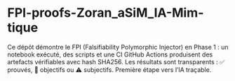 # FPI-proofs-Zoran_aSiM_IA-Mim-tique
Ce dépôt démontre le FPI (Falsifiability Polymorphic Injector) en Phase 1 : un notebook exécuté, des scripts et une CI GitHub Actions produisent des artefacts vérifiables avec hash SHA256. Les résultats sont transparents : ✅ prouvés, 🎯 objectifs ou ⚠️ subjectifs. Première étape vers l’IA traçable.
